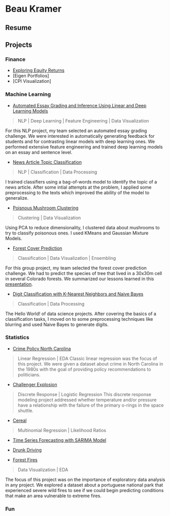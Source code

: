 # Beau Kramer

## Resume

## Projects

### Finance
- [Exploring Equity Returns](https://github.com/beaukramer/financial_analysis/blob/master/equity_returns.ipynb)
- [Eigen Portfolios]
- [CPI Visualization]

### Machine Learning

- [Automated Essay Grading and Inference Using Linear and Deep Learning Models](https://github.com/pkurapati/W266-NLP-Project/blob/master/W266_Automated_Essay_Grading.pdf) 

> NLP | Deep Learning  | Feature Engineering | Data Visualization

For this NLP project, my team selected an automated essay grading challenge. We were interested in automatically generating feedback for students and for contrasting linear models with deep learning ones. We performed extensive feature engineering and trained deep learning models on an essay and sentence level. 


- [News Article Topic Classification](https://github.com/beaukramer/mids/blob/master/ML/TopicClassification/topic_classification.ipynb)

> NLP | Classification | Data Processing

I trained classifiers using a bag-of-words model to identify the topic of a news article. After some intial attempts at the problem, I applied some preprocessing to the texts which improved the ability of the model to generalize.


- [Poisnous Mushroom Clustering](https://github.com/beaukramer/mids/blob/master/ML/Mushroom%20Clustering/mushroom_clustering.ipynb)
> Clustering | Data Visualization

Using PCA to reduce dimensionality, I clustered data about mushrooms to try to classify poisonous ones. I used KMeans and Gaussian Mixture Models.


- [Forest Cover Prediction](https://github.com/beaukramer/mids/blob/master/ML/ForestCoverPrediction/Forest_Cover_Master_v4.ipynb) 
> Classification | Data Visualization | Ensembling

For this group project, my team selected the forest cover prediction challenge. We had to predict the species of tree that lived in a 30x30m cell in several Colorado forests. We summarized our lessons learned in this [presentation](https://github.com/beaukramer/mids/blob/master/ML/ForestCoverPrediction/Forest_Cover_Prediction_Type.pdf).


- [Digit Classification with K-Nearest Neighbors and Naive Bayes](https://github.com/beaukramer/mids/blob/master/ML/MNIST/MNIST_knn_nb.ipynb) 
> Classification | Data Processing

The Hello World! of data science projects. After covering the basics of a classification tasks, I moved on to some preprocessing techniques like blurring and used Naive Bayes to generate digits.



### Statistics
- [Crime Policy North Carolina](https://github.com/beaukramer/mids/blob/master/Stats/Crime/Kramer_Liu_crime.pdf) 
> Linear Regression | EDA
Classic linear regression was the focus of this project. We were given a dataset about crime in North Carolina in the 1980s with the goal of providing policy recommendations to politicians.

- [Challenger Explosion](https://github.com/beaukramer/mids/blob/master/Stats/Challenger/Kramer_Papandrew_Challenger.pdf) 
> Discrete Response | Logistic Regression
This discrete response modeling project addressed whether temperature and/or pressure have a relationship with the failure of the primary o-rings in the space shuttle.

- [Cereal](https://github.com/beaukramer/mids/blob/master/Stats/Cereal/Kramer_Papandrew_Cereal.pdf)
> Multinomial Regression | Likelihood Ratios

- [Time Series Forecasting with SARIMA Model](https://github.com/beaukramer/mids/blob/master/Stats/TimeSeries/Kramer_Papandrew_TS.pdf)

- [Drunk Driving](https://github.com/beaukramer/mids/blob/master/Stats/DrunkDriving/Kramer_Papandrew_DrunkDriving.pdf)

- [Forest Fires](https://github.com/beaukramer/mids/blob/master/Stats/ForestFire/liu_warther_kramer_hegde_fires.pdf)
> Data Visualization | EDA

The focus of this project was on the importance of exploratory data analysis in any project. We explored a dataset about a portuguese national park that experienced severe wild fires to see if we could begin predicting conditions that make an area vulnerable to extreme fires.

### Fun


